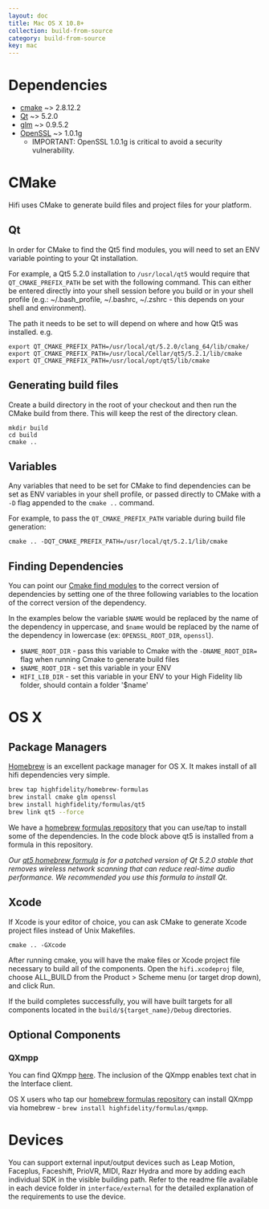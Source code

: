```yaml
---
layout: doc
title: Mac OS X 10.8+
collection: build-from-source
category: build-from-source
key: mac
---
```



# Dependencies

* [cmake](http://www.cmake.org/cmake/resources/software.html) ~> 2.8.12.2
* [Qt](http://qt-project.org/downloads) ~> 5.2.0
* [glm](http://glm.g-truc.net/0.9.5/index.html) ~> 0.9.5.2
* [OpenSSL](https://www.openssl.org/related/binaries.html) ~> 1.0.1g
    * IMPORTANT: OpenSSL 1.0.1g is critical to avoid a security vulnerability.

# CMake

Hifi uses CMake to generate build files and project files for your platform.

## Qt

In order for CMake to find the Qt5 find modules, you will need to set an ENV variable pointing to your Qt installation.

For example, a Qt5 5.2.0 installation to `/usr/local/qt5` would require that `QT_CMAKE_PREFIX_PATH` be set with the following command. This can either be entered directly into your shell session before you build or in your shell profile (e.g.: ~/.bash_profile, ~/.bashrc, ~/.zshrc - this depends on your shell and environment).

The path it needs to be set to will depend on where and how Qt5 was installed. e.g.

    export QT_CMAKE_PREFIX_PATH=/usr/local/qt/5.2.0/clang_64/lib/cmake/
    export QT_CMAKE_PREFIX_PATH=/usr/local/Cellar/qt5/5.2.1/lib/cmake
    export QT_CMAKE_PREFIX_PATH=/usr/local/opt/qt5/lib/cmake

## Generating build files

Create a build directory in the root of your checkout and then run the CMake build from there. This will keep the rest of the directory clean.

    mkdir build
    cd build
    cmake ..

## Variables

Any variables that need to be set for CMake to find dependencies can be set as ENV variables in your shell profile, or passed directly to CMake with a `-D` flag appended to the `cmake ..` command.

For example, to pass the `QT_CMAKE_PREFIX_PATH` variable during build file generation:

    cmake .. -DQT_CMAKE_PREFIX_PATH=/usr/local/qt/5.2.1/lib/cmake

## Finding Dependencies

You can point our [Cmake find modules](cmake/modules/) to the correct version of dependencies by setting one of the three following variables to the location of the correct version of the dependency.

In the examples below the variable `$NAME` would be replaced by the name of the dependency in uppercase, and `$name` would be replaced by the name of the dependency in lowercase (ex: `OPENSSL_ROOT_DIR`, `openssl`).

* `$NAME_ROOT_DIR` - pass this variable to Cmake with the `-DNAME_ROOT_DIR=` flag when running Cmake to generate build files
* `$NAME_ROOT_DIR` - set this variable in your ENV
* `HIFI_LIB_DIR` - set this variable in your ENV to your High Fidelity lib folder, should contain a folder '$name'

# OS X

## Package Managers

[Homebrew](http://brew.sh/) is an excellent package manager for OS X. It makes install of all hifi dependencies very simple.

```bash
brew tap highfidelity/homebrew-formulas
brew install cmake glm openssl
brew install highfidelity/formulas/qt5
brew link qt5 --force
```

We have a [homebrew formulas repository](https://github.com/highfidelity/homebrew-formulas) that you can use/tap to install some of the dependencies. In the code block above qt5 is installed from a formula in this repository.

*Our [qt5 homebrew formula](https://raw.github.com/highfidelity/homebrew-formulas/master/qt5.rb) is for a patched version of Qt 5.2.0 stable that removes wireless network scanning that can reduce real-time audio performance. We recommended you use this formula to install Qt.*

## Xcode

If Xcode is your editor of choice, you can ask CMake to generate Xcode project files instead of Unix Makefiles.

    cmake .. -GXcode

After running cmake, you will have the make files or Xcode project file necessary to build all of the components. Open the `hifi.xcodeproj` file, choose ALL_BUILD from the Product > Scheme menu (or target drop down), and click Run.

If the build completes successfully, you will have built targets for all components located in the `build/${target_name}/Debug` directories.



## Optional Components

### QXmpp

You can find QXmpp [here](https://github.com/qxmpp-project/qxmpp). The inclusion of the QXmpp enables text chat in the Interface client.

OS X users who tap our [homebrew formulas repository](https://github.com/highfidelity/homebrew-formulas) can install QXmpp via homebrew - `brew install highfidelity/formulas/qxmpp`.

# Devices

You can support external input/output devices such as Leap Motion, Faceplus, Faceshift, PrioVR, MIDI, Razr Hydra and more by adding each individual SDK in the visible building path. Refer to the readme file available in each device folder in `interface/external` for the detailed explanation of the requirements to use the device.
